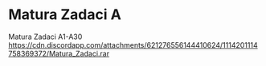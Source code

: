 # Matura Zadaci A
Matura Zadaci A1-A30
https://cdn.discordapp.com/attachments/621276556144410624/1114201114758369372/Matura_Zadaci.rar
